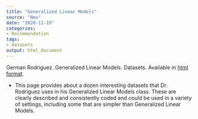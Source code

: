 ```yaml
---
title: "Generalized Linear Models"
source: "New"
date: "2020-11-19"
categories:
- Recommendation
tags:
- datasets
output: html_document
---
```


German Rodriguez. Generalized Linear Models. Datasets. Available in [html format](https://data.princeton.edu/wws509/datasets).

<!---More--->

+ This page provides about a dozen interesting datasets that Dr. Rodriguez uses in his Generalized Linear Models class. These are clearly described and consistently coded and could be used in a variety of settings, including some that are simpler than Generalized Linear Models.
